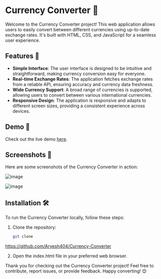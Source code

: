 # Currency Converter 💱

Welcome to the Currency Converter project! This web application allows users to easily convert between different currencies using up-to-date exchange rates. It's built with HTML, CSS, and JavaScript for a seamless user experience.

## Features 🚀

- **Simple Interface**: The user interface is designed to be intuitive and straightforward, making currency conversion easy for everyone.
- **Real-time Exchange Rates**: The application fetches exchange rates from a reliable API, ensuring accuracy and currency data freshness.
- **Wide Currency Support**: A broad range of currencies is supported, allowing users to convert between various international currencies.
- **Responsive Design**: The application is responsive and adapts to different screen sizes, providing a consistent experience across devices.

## Demo 🎥

Check out the live demo [here](https://convertmycoins.netlify.app/).

## Screenshots 📸

Here are some screenshots of the Currency Converter in action:

![image](https://github.com/Aryesh404/Currency-Converter/assets/142689032/825145d8-4a58-422f-ab96-cafe04f46c7a)

![image](https://github.com/Aryesh404/Currency-Converter/assets/142689032/c7bd209e-b3d7-4cd5-b362-45fef8be7109)

## Installation 🛠️

To run the Currency Converter locally, follow these steps:

1. Clone the repository:

   ```bash
   git clone 
https://github.com/Aryesh404/Currency-Converter

2. Open the index.html file in your preferred web browser.


Thank you for checking out the Currency Converter project! Feel free to contribute, report issues, or provide feedback. Happy converting! 😊
